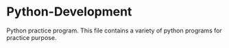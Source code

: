 # Python-Development
Python practice program.
This file contains a variety of python programs for practice purpose.
